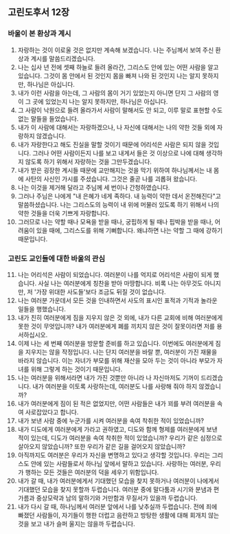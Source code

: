 ## 고린도후서 12장

### 바울이 본 환상과 계시
1. 자랑하는 것이 이로울 것은 없지만 계속해 보겠습니다. 나는 주님께서 보여 주신 환상과 계시를 말씀드리겠습니다.
2. 나는 십사 년 전에 셋째 하늘로 들려 올라간, 그리스도 안에 있는 어떤 사람을 알고 있습니다. 그것이 몸 안에서 된 것인지 몸을 빠져 나와 된 것인지 나는 알지 못하지만, 하나님은 아십니다.
3. 내가 이런 사람을 아는데, 그 사람의 몸이 거기 있었는지 아니면 단지 그 사람의 영이 그 곳에 있었는지 나는 알지 못하지만, 하나님은 아십니다.
4. 그 사람이 낙원으로 들려 올라가서 사람이 말해서도 안 되고, 이루 말로 표현할 수도 없는 말들을 들었습니다.
5. 내가 이 사람에 대해서는 자랑하겠으나, 나 자신에 대해서는 나의 약한 것들 외에 자랑하지 않겠습니다.
6. 내가 자랑한다고 해도 진실을 말할 것이기 때문에 어리석은 사람은 되지 않을 것입니다. 그러나 어떤 사람이든지 나를 보고 내게서 들은 것 이상으로 나에 대해 생각하지 않도록 하기 위해서 자랑하는 것을 그만두겠습니다.
7. 내가 받은 굉장한 계시들 때문에 교만해지는 것을 막기 위하여 하나님께서는 내 몸에 사탄의 사신인 가시를 주셨습니다. 그것은 줄곧 나를 괴롭혀 왔습니다.
8. 나는 이것을 제거해 달라고 주님께 세 번이나 간청하였습니다.
9. 그러나 주님은 나에게 "내 은혜가 네게 족하다. 내 능력이 약한 데서 온전해진다"고 말씀하셨습니다. 나는 그리스도의 능력이 내 위에 머물러 있도록 하기 위해서 나의 약한 것들을 더욱 기쁘게 자랑합니다.
10. 그러므로 나는 약할 때나 모욕을 받을 때나, 궁핍하게 될 때나 핍박을 받을 때나, 어려움이 있을 때에, 그리스도를 위해 기뻐합니다. 왜냐하면 나는 약할 그 때에 강하기 때문입니다.
### 고린도 교인들에 대한 바울의 관심
11. 나는 어리석은 사람이 되었습니다. 여러분이 나를 억지로 어리석은 사람이 되게 했습니다. 사실 나는 여러분에게 칭찬을 받아 마땅합니다. 비록 나는 아무것도 아니지만, 저 '가장 위대한 사도들'보다 조금도 뒤질 것이 없습니다.
12. 나는 여러분 가운데서 모든 것을 인내하면서 사도의 표시인 표적과 기적과 놀라운 일들을 행했습니다.
13. 내가 친히 여러분에게 짐을 지우지 않은 것 외에, 내가 다른 교회에 비해 여러분에게 못한 것이 무엇입니까? 내가 여러분에게 폐를 끼치지 않은 것이 잘못이라면 저를 용서하십시오.
14. 이제 나는 세 번째 여러분을 방문할 준비를 하고 있습니다. 이번에도 여러분에게 짐을 지우지는 않을 작정입니다. 나는 단지 여러분을 바랄 뿐, 여러분이 가진 재물을 바라지 않습니다. 이는 자녀가 부모를 위해 재산을 모아 두는 것이 아니라 부모가 자녀를 위해 그렇게 하는 것이기 때문입니다.
15. 나는 여러분을 위해서라면 내가 가진 것뿐만 아니라 나 자신마저도 기꺼이 드리겠습니다. 내가 여러분을 이토록 사랑하는데, 여러분도 나를 사랑해 줘야 하지 않겠습니까?
16. 내가 여러분에게 짐이 된 적은 없었지만, 어떤 사람들은 내가 꾀를 부려 여러분을 속여 사로잡았다고 합니다.
17. 내가 보낸 사람 중에 누군가를 시켜 여러분을 속여 착취한 적이 있었습니까?
18. 내가 디도에게 여러분에게 가라고 권하였고, 디도와 함께 형제를 여러분에게 보낸 적이 있는데, 디도가 여러분을 속여 착취한 적이 있었습니까? 우리가 같은 심정으로 살아오지 않았습니까? 또한 우리가 같은 길을 걸어오지 않았습니까?
19. 아직까지도 여러분은 우리가 자신을 변명하고 있다고 생각할 것입니다. 우리는 그리스도 안에 있는 사람들로서 하나님 앞에서 말하고 있습니다. 사랑하는 여러분, 우리가 행하는 모든 것들은 여러분의 덕을 세우기 위함입니다.
20. 내가 갈 때, 내가 여러분에게서 기대했던 모습을 찾지 못하거나 여러분이 나에게서 기대했던 모습을 찾지 못할까 두렵습니다. 여러분 중에 말다툼과 시기와 분냄과 편 가름과 중상모략과 남의 말하기와 거만함과 무질서가 있을까 두렵습니다.
21. 내가 다시 갈 때, 하나님께서 여러분 앞에서 나를 낮추실까 두렵습니다. 전에 죄에 빠졌던 사람들이, 자기들이 행한 더럽고 음란하고 방탕한 생활에 대해 회개치 않는 것을 보고 내가 슬퍼 울지는 않을까 두렵습니다.
